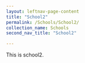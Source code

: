 ```yaml
---
layout: leftnav-page-content
title: "School2"
permalink: /Schools/School2/
collection_name: Schools
second_nav_title: "School2"

---
```


<div>
This is school2.
</div>
